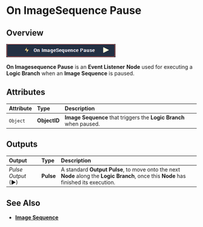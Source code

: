 # On ImageSequence Pause

## Overview

![The On Imagesequence Pause Node.](../../../.gitbook/assets/node-on-imagesequence-pause.png)

**On Imagesequence Pause** is an **Event Listener** **Node** used for executing a **Logic Branch** when an **Image Sequence** is paused.

## Attributes

| Attribute | Type | Description |
| :--- | :--- | :--- |
| `Object` | **ObjectID** | **Image Sequence** that triggers the **Logic Branch** when paused. |

## Outputs

| Output | Type | Description |
| :--- | :--- | :--- |
| _Pulse Output_ \(►\) | **Pulse** | A standard **Output Pulse**, to move onto the next **Node** along the **Logic Branch**, once this **Node** has finished its execution. |

## See Also

* [**Image Sequence**](./)

